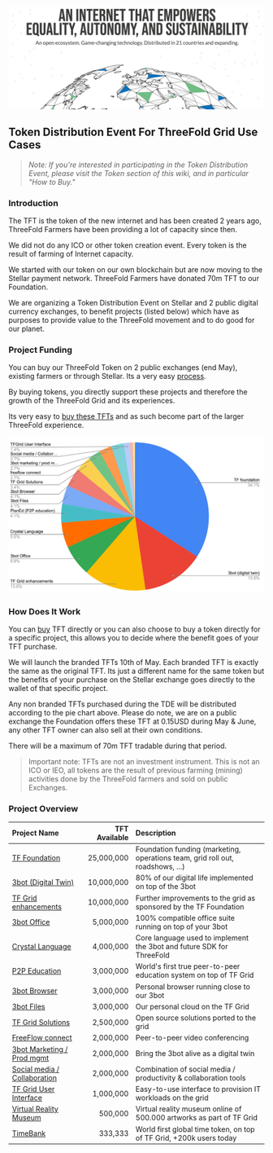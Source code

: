 ![](./img/tf_tde_intro.png)

## Token Distribution Event For ThreeFold Grid Use Cases

> _Note: If you're interested in participating in the Token Distribution Event, please visit the Token section of this wiki, and in particular "How to Buy."_

### Introduction

The TFT is the token of the new internet and has been created 2 years ago, ThreeFold Farmers have been providing a lot of capacity since then.

We did not do any ICO or other token creation event. Every token is the result of farming of Internet capacity.

We started with our token on our own blockchain but are now moving to the Stellar payment network. ThreeFold Farmers have donated 70m TFT to our Foundation.

We are organizing a Token Distribution Event on Stellar and 2 public digital currency exchanges, to benefit projects (listed below) which have as purposes to provide value to the ThreeFold movement and to do good for our planet.

### Project Funding

You can buy our ThreeFold Token on 2 public exchanges (end May), existing farmers or through Stellar. Its a very easy [process](how_to_buy_and_sell.md).

By buying tokens, you directly support these projects and therefore the growth of the ThreeFold Grid and its experiences.

Its very easy to [buy these TFTs](how_to_buy_and_sell.md) and as such become part of the larger ThreeFold experience. 

![](./img/projects_overview_pie2.png)



### How Does It Work

You can [buy](how_to_buy_and_sell.md) TFT directly or you can also choose to buy a token directly for a specific project, this allows you to decide where the benefit goes of your TFT purchase. 

We will launch the branded TFTs 10th of May. Each branded TFT is exactly the same as the original TFT.
Its just a different name for the same token but the benefits of your purchase on the Stellar exchange goes directly to the wallet of that specific project.

Any non branded TFTs purchased during the TDE will be distributed according to the pie chart above.
Please do note, we are on a public exchange the Foundation offers these TFT at 0.15USD during May & June, any other TFT owner can also sell at their own conditions.

There will be a maximum of 70m TFT tradable during that period.

> Important note: TFTs are not an investment instrument. 
> This is not an ICO or IEO, all tokens are the result of previous farming (mining) activities done by the ThreeFold farmers and sold on public Exchanges.

### Project Overview

| Project Name | TFT Available | Description |
|:-------------|---------------:|:------------|
| [TF Foundation](foundation_readme.md)	| 25,000,000		| Foundation funding (marketing, operations team, grid roll out, roadshows, ...) |
| [3bot (Digital Twin)](3botproj.md)	| 10,000,000		| 80% of our digital life implemented on top of the 3bot |
| [TF Grid enhancements](gridenhancements.md)	| 10,000,000		| Further improvements to the grid as sponsored by the TF Foundation |
| [3bot Office](3botoffice.md)	 | 5,000,000		| 100% compatible office suite running on top of your 3bot |
| [Crystal Language](crystallang_proj.md)	| 4,000,000		| Core language used to implement the 3bot and future SDK for ThreeFold |
| [P2P Education](planed.md)	| 3,000,000		| World's first true peer-to-peer education system on top of TF Grid |
| [3bot Browser](3botbrowser.md)	 | 3,000,000		| Personal browser running close to our 3bot |
| [3bot Files](3botfiles.md)	| 3,000,000		| Our personal cloud on the TF Grid |
| [TF Grid Solutions](gridsolutions.md)	| 2,500,000		| Open source solutions ported to the grid |
| [FreeFlow connect](freeflowconnect.md) 	| 2,000,000		| Peer-to-peer video conferencing |
| [3bot Marketing / Prod mgmt](3botmarketing_readme.md)	| 2,000,000		| Bring the 3bot alive as a digital twin |
| [Social media / Collaboration](socialmedia_readme.md) | 2,000,000		| Combination of social media / productivity & collaboration tools |
| [TF Grid User Interface](griduserinterface.md)	| 1,000,000		| Easy-to-use interface to provision IT workloads on the grid |
| [Virtual Reality Museum](vrmuseum.md)	| 500,000		| Virtual reality museum online of 500.000 artworks as part of TF Grid |
| [TimeBank](timebank.md)	| 333,333		| World first global time token, on top of TF Grid, +200k users today |
